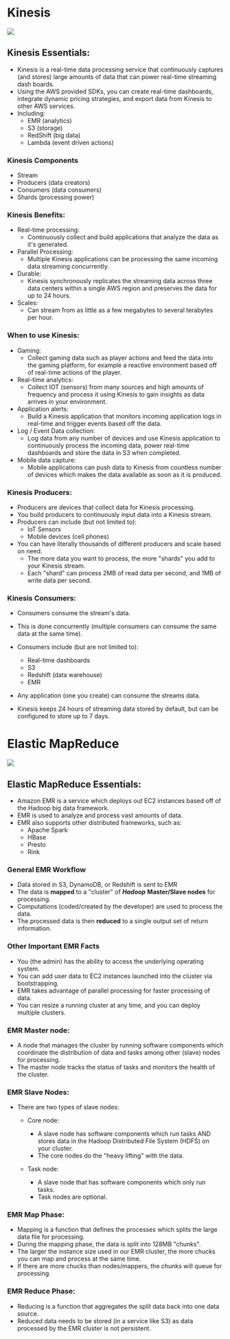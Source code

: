 # Kinesis
![](https://github.com/lannyzhujin/AWS_CSA_Feb_2018/blob/master/AWS_CSA-Associate/img/Kinesis.PNG)
## Kinesis Essentials:  
 - Kinesis is a real-time data processing service that continuously captures (and stores) large amounts of data that can power real-time streaming dash boards.
 - Using the AWS provided SDKs, you can create real-time dashboards, integrate dynamic pricing strategies, and export data from Kinesis to other AWS services.
 - Including:
     - EMR (analytics)
     - S3 (storage)
     - RedShift (big data)
     - Lambda (event driven actions) 

### Kinesis Components 
 - Stream
 - Producers (data creators)
 - Consumers (data consumers)
 - Shards (processing power) 
 
### Kinesis Benefits:  
 - Real-time processing:
     - Continuously collect and build applications that analyze the data as it's generated. 
 - Parallel Processing:
     - Multiple Kinesis applications can be processing the same incoming data streaming concurrently. 
 - Durable:
     - Kinesis synchronously replicates the streaming data across three data centers within a single AWS region and preserves the data for up to 24 hours. 
 - Scales:
     - Can stream from as little as a few megabytes to several terabytes per hour. 

### When to use Kinesis:  
 - Gaming:
     - Collect gaming data such as player actions and feed the data into the gaming platform, for example a reactive environment based off of real-time actions of the player. 
 - Real-time analytics:
     - Collect IOT (sensors) from many sources and high amounts of frequency and process it using Kinesis to gain insights as data arrives in your environment. 
 - Application alerts:
     - Build a Kinesis application that monitors incoming application logs in real-time and trigger events based off the data. 
 - Log / Event Data collection:
     - Log data from any number of devices and use Kinesis application to continuously process the incoming data, power real-time dashboards and store the data in S3 when completed. 
 - Mobile data capture:
     - Mobile applications can push data to Kinesis from countless number of devices which makes the data available as soon as it is produced. 

### Kinesis Producers:  
 - Producers are devices that collect data for Kinesis processing.
 - You build producers to continuously input data into a Kinesis stream.
 - Producers can include (but not limited to):
     - loT Sensors
	 - Mobile devices (cell phones)
 - You can have literally thousands of different producers and scale based on need.
     - The more data you want to process, the more "shards" you add to your Kinesis stream.
	 - Each "shard" can process 2MB of read data per second, and 1MB of write data per second. 

### Kinesis Consumers:  
 - Consumers consume the stream's data.
 - This is done concurrently (multiple consumers can consume the same data at the same time).
 - Consumers include (but are not limited to):
     - Real-time dashboards
	 - S3
	 - Redshift (data warehouse)
	 - EMR 

 - Any application (one you create) can consume the streams data. 
	 
 - Kinesis keeps 24 hours of streaming data stored by default, but can be configured to store up 
to 7 days. 

# Elastic MapReduce
![](https://github.com/lannyzhujin/AWS_CSA_Feb_2018/blob/master/AWS_CSA-Associate/img/EMR.PNG)
## Elastic MapReduce Essentials:  
 - Amazon EMR is a service which deploys out EC2 instances based off of the Hadoop big data framework.
 - EMR is used to analyze and process vast amounts of data.
 - EMR also supports other distributed frameworks, such as:
      - Apache Spark
	  - HBase
	  - Presto
	  - Rink 
### General EMR Workflow
 - Data stored in S3, DynamoDB, or Redshift is sent to EMR
 - The data is **mapped** to a "cluster" of ***Hadoop*** **Master/Slave nodes** for processing.
 - Computations (coded/created by the developer) are used to process the data.
 - The processed data is then **reduced** to a single output set of return information. 

### Other Important EMR Facts
 - You (the admin) has the ability to access the underlying operating system.
 - You can add user data to EC2 instances launched into the cluster via bootstrapping.
 - EMR takes advantage of parallel processing for faster processing of data.
 - You can resize a running cluster at any time, and you can deploy multiple clusters. 

### EMR Master node:  
 - A node that manages the cluster by running software components which coordinate the distribution of data and tasks among other (slave) nodes for processing.
 - The master node tracks the status of tasks and monitors the health of the cluster. 

### EMR Slave Nodes:  
 - There are two types of slave nodes: 
    - Core node:
    	- A slave node has software components which run tasks AND stores data in the Hadoop Distributed File System (HDFS) on your cluster.
		- The core nodes do the "heavy lifting" with the data. 
		
    - Task node:
    	- A slave node that has software components which only run tasks.
		- Task nodes are optional. 

### EMR Map Phase:  
 - Mapping is a function that defines the processes which splits the large data file for processing.
 - During the mapping phase, the data is split into 128MB "chunks".
 - The larger the instance size used in our EMR cluster, the more chucks you can map and process at the same time.
 - If there are more chucks than nodes/mappers, the chunks will queue for processing. 

### EMR Reduce Phase:  
 - Reducing is a function that aggregates the split data back into one data source.
 - Reduced data needs to be stored (in a service like S3) as data processed by the EMR cluster is not persistent. 
